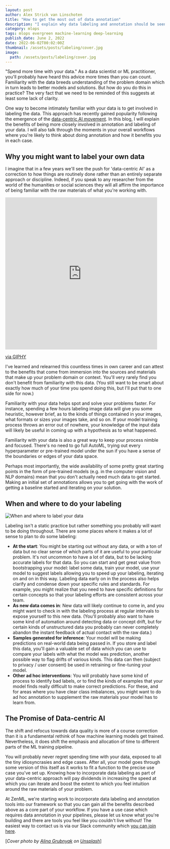 ```yaml
---
layout: post
author: Alex Strick van Linschoten
title: "How to get the most out of data annotation"
description: "I explain why data labeling and annotation should be seen as a key part of any machine learning workflow, and how you probably don't want to label data only at the beginning of your process."
category: mlops
tags: mlops evergreen machine-learning deep-learning
publish_date: June 2, 2022
date: 2022-06-02T00:02:00Z
thumbnail: /assets/posts/labeling/cover.jpg
image:
  path: /assets/posts/labeling/cover.jpg
---
```


"Spend more time with your data." As a data scientist or ML practitioner, you'll probably have heard this advice more times than you can count. Familiarity with the data breeds understanding of the problem domain which in turn leads to better models and solutions. But how do you do this in practice? The very fact that we need to be reminded of this suggests at least some lack of clarity.

One way to become intimately familiar with your data is to get involved in labeling the data. This approach has recently gained popularity following the emergence of the [data-centric AI movement](https://datacentricai.org/). In this blog, I will explain the benefits of being more closely involved in annotation and labeling of your data. I will also talk through the moments in your overall workflows where you're likely to think about doing annotation and how it benefits you in each case.

## Why you might want to label your own data

I imagine that in a few years we'll see the push for 'data-centric AI' as a correction to how things are routinely done rather than an entirely separate approach or discipline. Indeed, if you speak to any researcher from the world of the humanities or social sciences they will all affirm the importance of being familiar with the raw materials of what you're working with.

<iframe src="https://giphy.com/embed/JWuBH9rCO2uZuHBFpm" width="480" height="480" frameBorder="0" class="giphy-embed" allowFullScreen></iframe><p><a href="https://giphy.com/gifs/Giflytics-JWuBH9rCO2uZuHBFpm">via GIPHY</a></p>

I've learned and relearned this countless times in own career and can attest to the benefits that come from immersion into the sources and materials that make up your problem domain or context. You'll very rarely find you don't benefit from familiarity with this data. (You still want to be smart about exactly how much of your time you spend doing this, but I'll put that to one side for now.)

Familiarity with your data helps spot and solve your problems faster. For instance, spending a few hours labeling image data will give you some heuristic, however brief, as to the kinds of things contained in your images, what formats or sizes your images take, and so on. If your model training process throws an error out of nowhere, your knowledge of the input data will likely be useful in coming up with a hypothesis as to what happened.

Familiarity with your data is also a great way to keep your process nimble and focused. There's no need to go full AutoML, trying out every hyperparameter or pre-trained model under the sun if you have a sense of the boundaries or edges of your data space.

Perhaps most importantly, the wide availability of some pretty great starting points in the form of pre-trained models (e.g. in the computer vision and NLP domains) mean that you don't actually need much data to get started. Making an initial set of annotations allows you to get going with the work of getting a baseline started and iterating on your solution.

## When and where to do your labeling

![When and where to label your data](../assets/posts/labeling/labelling-when.png)

Labeling isn't a static practice but rather something you probably will want to be doing throughout. There are some places where it makes a lot of sense to plan to do some labeling:

- **At the start**: You might be starting out without any data, or with a ton of data but no clear sense of which parts of it are useful to your particular problem. It's not uncommon to have a lot of data, but to be lacking accurate labels for that data. So you can start and get great value from bootstrapping your model: label some data, train your model, use your model to suggest labels allowing you to speed up your labeling, iterating on and on in this way. Labeling data early on in the process also helps clarify and condense down your specific rules and standards. For example, you might realize that you need to have specific definitions for certain concepts so that your labeling efforts are consistent across your team.
- **As new data comes in**: New data will likely continue to come in, and you might want to check in with the labeling process at regular intervals to expose yourself to this new data. (You'll probably also want to have some kind of automation around detecting data or concept drift, but for certain kinds of unstructured data you probably can never completely abandon the instant feedback of actual contact with the raw data.)
- **Samples generated for inference**: Your model will be making predictions on real-world data being passed in. If you store and label this data, you'll gain a valuable set of data which you can use to compare your labels with what the model was prediction, another possible way to flag drifts of various kinds. This data can then (subject to privacy / user consent) be used in retraining or fine-tuning your model.
- **Other ad hoc interventions**: You will probably have some kind of process to identify bad labels, or to find the kinds of examples that your model finds really difficult to make correct predictions. For these, and for areas where you have clear class imbalances, you might want to do ad hoc annotation to supplement the raw materials your model has to  learn from.

## The Promise of Data-centric AI

The shift and refocus towards data quality is more of a course correction than it is a fundamental rethink of how machine learning models get trained. Nevertheless, it does shift the emphasis and allocation of time to different parts of the ML training pipeline.

You will probably never regret spending time with your data, exposed to all the tiny idiosyncrasies and edge cases. After all, your model goes through some version of this itself as it works to fit a function to the precise use case you've set up. Knowing how to incorporate data labeling as part of your data-centric approach will pay dividends in increasing the speed at which you can iterate and boost the extent to which you feel intuition around the raw materials of your problem.

At ZenML, we're starting work to incorporate data labeling and annotation tools into our framework so that you can gain all the benefits described above as a core part of your workflow. If you have a use case which requires data annotation in your pipelines, please let us know what you're building and there are tools you feel like you couldn't live without! The easiest way to contact us is via our Slack community which [you can join here](https://zenml.io/slack-invite/).

[*Cover photo by [Alina Grubnyak](https://unsplash.com/photos/ZiQkhI7417A#:~:text=Photo%20by-,Alina%20Grubnyak,-on%20Unsplash) on [Unsplash](https://unsplash.com/photos/ZiQkhI7417A#:~:text=Alina%20Grubnyak%20on-,Unsplash,-Want%20to%20launch)*]